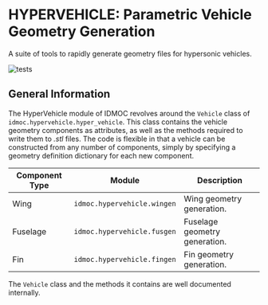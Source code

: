 
# HYPERVEHICLE: Parametric Vehicle Geometry Generation
A suite of tools to rapidly generate geometry files for hypersonic vehicles.

![tests](https://github.com/kieran-mackle/hypervehicle/actions/workflows/tests.yml/badge.svg)

## General Information
The HyperVehicle module of IDMOC revolves around the `Vehicle` class of 
`idmoc.hypervehicle.hyper_vehicle`. This class contains the vehicle 
geometry components as attributes, as well as the methods required to write
them to *.stl* files. The code is flexible in that a vehicle can be constructed
from any number of components, simply by specifying a geometry definition 
dictionary for each new component.


| Component Type | Module | Description |
| -------------- | ------ | ----------- |
|    Wing        | `idmoc.hypervehicle.wingen` | Wing geometry generation. |
|    Fuselage    | `idmoc.hypervehicle.fusgen` | Fuselage geometry generation. |
|    Fin        | `idmoc.hypervehicle.fingen` | Fin geometry generation. |


The `Vehicle` class and the methods it contains are well documented internally.


